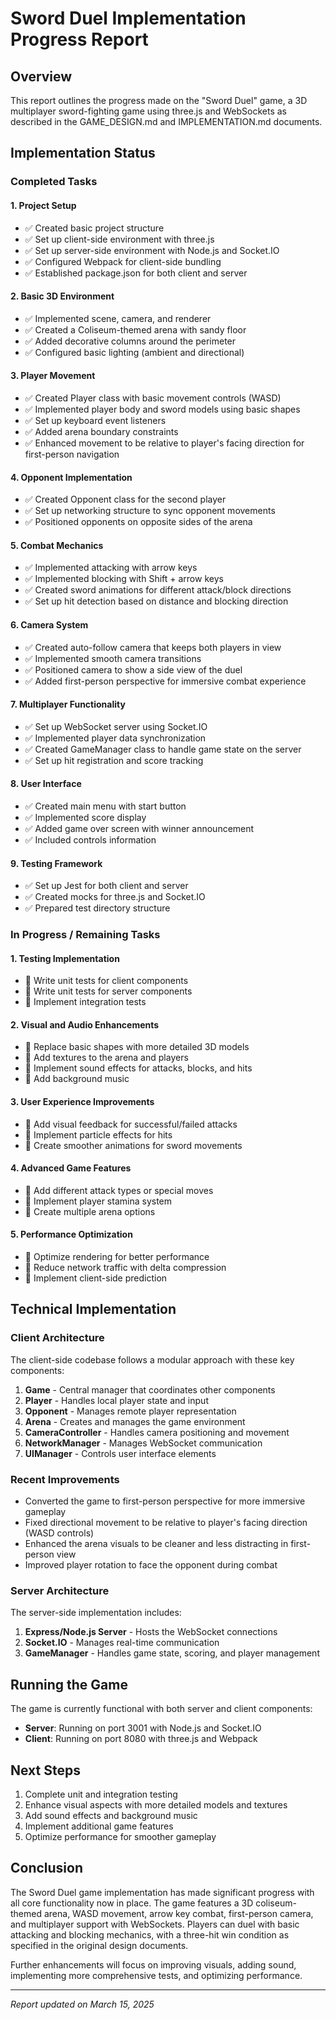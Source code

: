 # Sword Duel Implementation Progress Report

## Overview
This report outlines the progress made on the "Sword Duel" game, a 3D multiplayer sword-fighting game using three.js and WebSockets as described in the GAME_DESIGN.md and IMPLEMENTATION.md documents.

## Implementation Status

### Completed Tasks

#### 1. Project Setup
- ✅ Created basic project structure
- ✅ Set up client-side environment with three.js
- ✅ Set up server-side environment with Node.js and Socket.IO
- ✅ Configured Webpack for client-side bundling
- ✅ Established package.json for both client and server

#### 2. Basic 3D Environment
- ✅ Implemented scene, camera, and renderer
- ✅ Created a Coliseum-themed arena with sandy floor
- ✅ Added decorative columns around the perimeter
- ✅ Configured basic lighting (ambient and directional)

#### 3. Player Movement
- ✅ Created Player class with basic movement controls (WASD)
- ✅ Implemented player body and sword models using basic shapes
- ✅ Set up keyboard event listeners
- ✅ Added arena boundary constraints
- ✅ Enhanced movement to be relative to player's facing direction for first-person navigation

#### 4. Opponent Implementation
- ✅ Created Opponent class for the second player
- ✅ Set up networking structure to sync opponent movements
- ✅ Positioned opponents on opposite sides of the arena

#### 5. Combat Mechanics
- ✅ Implemented attacking with arrow keys
- ✅ Implemented blocking with Shift + arrow keys
- ✅ Created sword animations for different attack/block directions
- ✅ Set up hit detection based on distance and blocking direction

#### 6. Camera System
- ✅ Created auto-follow camera that keeps both players in view
- ✅ Implemented smooth camera transitions
- ✅ Positioned camera to show a side view of the duel
- ✅ Added first-person perspective for immersive combat experience

#### 7. Multiplayer Functionality
- ✅ Set up WebSocket server using Socket.IO
- ✅ Implemented player data synchronization
- ✅ Created GameManager class to handle game state on the server
- ✅ Set up hit registration and score tracking

#### 8. User Interface
- ✅ Created main menu with start button
- ✅ Implemented score display
- ✅ Added game over screen with winner announcement
- ✅ Included controls information

#### 9. Testing Framework
- ✅ Set up Jest for both client and server
- ✅ Created mocks for three.js and Socket.IO
- ✅ Prepared test directory structure

### In Progress / Remaining Tasks

#### 1. Testing Implementation
- 🔄 Write unit tests for client components
- 🔄 Write unit tests for server components
- 🔄 Implement integration tests

#### 2. Visual and Audio Enhancements
- 🔄 Replace basic shapes with more detailed 3D models
- 🔄 Add textures to the arena and players
- 🔄 Implement sound effects for attacks, blocks, and hits
- 🔄 Add background music

#### 3. User Experience Improvements
- 🔄 Add visual feedback for successful/failed attacks
- 🔄 Implement particle effects for hits
- 🔄 Create smoother animations for sword movements

#### 4. Advanced Game Features
- 🔄 Add different attack types or special moves
- 🔄 Implement player stamina system
- 🔄 Create multiple arena options

#### 5. Performance Optimization
- 🔄 Optimize rendering for better performance
- 🔄 Reduce network traffic with delta compression
- 🔄 Implement client-side prediction

## Technical Implementation

### Client Architecture
The client-side codebase follows a modular approach with these key components:

1. **Game** - Central manager that coordinates other components
2. **Player** - Handles local player state and input
3. **Opponent** - Manages remote player representation
4. **Arena** - Creates and manages the game environment
5. **CameraController** - Handles camera positioning and movement
6. **NetworkManager** - Manages WebSocket communication
7. **UIManager** - Controls user interface elements

### Recent Improvements
- Converted the game to first-person perspective for more immersive gameplay
- Fixed directional movement to be relative to player's facing direction (WASD controls)
- Enhanced the arena visuals to be cleaner and less distracting in first-person view
- Improved player rotation to face the opponent during combat

### Server Architecture
The server-side implementation includes:

1. **Express/Node.js Server** - Hosts the WebSocket connections
2. **Socket.IO** - Manages real-time communication
3. **GameManager** - Handles game state, scoring, and player management

## Running the Game
The game is currently functional with both server and client components:

- **Server**: Running on port 3001 with Node.js and Socket.IO
- **Client**: Running on port 8080 with three.js and Webpack

## Next Steps

1. Complete unit and integration testing
2. Enhance visual aspects with more detailed models and textures
3. Add sound effects and background music
4. Implement additional game features
5. Optimize performance for smoother gameplay

## Conclusion
The Sword Duel game implementation has made significant progress with all core functionality now in place. The game features a 3D coliseum-themed arena, WASD movement, arrow key combat, first-person camera, and multiplayer support with WebSockets. Players can duel with basic attacking and blocking mechanics, with a three-hit win condition as specified in the original design documents.

Further enhancements will focus on improving visuals, adding sound, implementing more comprehensive tests, and optimizing performance.

---
*Report updated on March 15, 2025*
